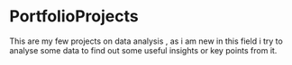 # PortfolioProjects
This are my few projects on data analysis , as i am new in this field i try to analyse some data to find out some useful insights or key points from it.
